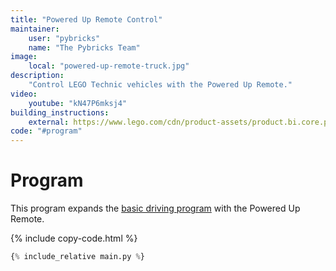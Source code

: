 ```yaml
---
title: "Powered Up Remote Control"
maintainer:
    user: "pybricks"
    name: "The Pybricks Team"
image:
    local: "powered-up-remote-truck.jpg"
description:
    "Control LEGO Technic vehicles with the Powered Up Remote."
video:
    youtube: "kN47P6mksj4"
building_instructions:
    external: https://www.lego.com/cdn/product-assets/product.bi.core.pdf/6314518.pdf
code: "#program"
---
```



# Program

This program expands the [basic driving program](../driving) with the Powered
Up Remote.

{% include copy-code.html %}
```python
{% include_relative main.py %}
```
